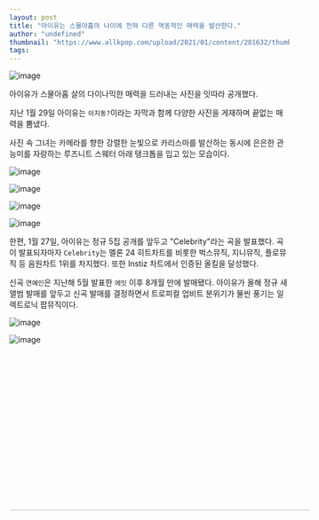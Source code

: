 ```yaml
---
layout: post
title: "아이유는 스물아홉의 나이에 전혀 다른 역동적인 매력을 발산한다."
author: "undefined"
thumbnail: "https://www.allkpop.com/upload/2021/01/content/281632/thumb/1611869552-image.png"
tags: 
---
```



![image](https://www.allkpop.com/upload/2021/01/content/281632/1611869552-image.png)

아이유가 스물아홉 살의 다이나믹한 매력을 드러내는 사진을 잇따라 공개했다.

지난 1월 29일 아이유는 `이지동?`이라는 자막과 함께 다양한 사진을 게재하며 끝없는 매력을 뽐냈다.

사진 속 그녀는 카메라를 향한 강렬한 눈빛으로 카리스마를 발산하는 동시에 은은한 관능미를 자랑하는 루즈니트 스웨터 아래 탱크톱을 입고 있는 모습이다.

![image](https://www.allkpop.com/upload/2021/01/content/281637/1611869834-instagramphotodownload.jpg)

![image](https://www.allkpop.com/upload/2021/01/content/281637/1611869837-instagramphotodownload.jpg)

![image](https://www.allkpop.com/upload/2021/01/content/281637/1611869842-instagramphotodownload.jpg)

![image](https://www.allkpop.com/upload/2021/01/content/281637/1611869849-instagramphotodownload.jpg)

한편, 1월 27일, 아이유는 정규 5집 공개를 앞두고 "Celebrity"라는 곡을 발표했다. 곡이 발표되자마자 `Celebrity`는 멜론 24 히트차트를 비롯한 벅스뮤직, 지니뮤직, 플로뮤직 등 음원차트 1위를 차지했다. 또한 Instiz 차트에서 인증된 올킬을 달성했다.

신곡 `연예인`은 지난해 5월 발표한 `에잇` 이후 8개월 만에 발매됐다. 아이유가 올해 정규 새 앨범 발매를 앞두고 신곡 발매를 결정하면서 트로피컬 업비트 분위기가 물씬 풍기는 일렉트로닉 팝뮤직이다.

![image](https://www.allkpop.com/upload/2021/01/content/281637/1611869852-instagramphotodownload.jpg)

![image](https://www.allkpop.com/upload/2021/01/content/281637/1611869855-instagramphotodownload.jpg)


<div class="video_wrapper" style="padding-top: 56.25%;">
    <iframe class="instagram-media" id="instagram-embed-0" src="https://www.instagram.com/p/CKkn2FZjd8J/embed/captioned/?cr=1&amp;v=13&amp;wp=1080&amp;rd=https%3A%2F%2Fwww.allkpop.com&amp;rp=%2Farticle%2F2021%2F01%2Fiu-displays-a-completely-different-and-dynamic-charm-at-the-age-of-29#%7B%22ci%22%3A0%2C%22os%22%3A2662.554999929853%2C%22ls%22%3A2301.579999970272%2C%22le%22%3A2659.624999971129%7D" allowtransparency="true" allowfullscreen="true" frameborder="0" height="0" data-instgrm-payload-id="instagram-media-payload-0" scrolling="no" style="background: white; max-width: 540px; width: calc(100% - 2px); border-radius: 3px; border: 1px solid rgb(219, 219, 219); box-shadow: none; display: block; margin: 0px; min-width: 326px; padding: 0px; position: absolute;"></iframe>
</div>
